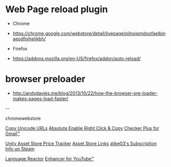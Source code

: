 # Web Page reload plugin
* Chrome
 - https://chrome.google.com/webstore/detail/livepage/pilnojpmdoofaelbinaeodfpjheijkbh/

* Firefox
 - https://addons.mozilla.org/en-US/firefox/addon/auto-reload/


# browser preloader
- http://andydavies.me/blog/2013/10/22/how-the-browser-pre-loader-makes-pages-load-faster/



-- 

chromewebstore

[Copy Unicode URLs](https://chromewebstore.google.com/detail/copy-unicode-urls/fnbbfiapefhkicjhecnoepbijhanpkjp)
[Absolute Enable Right Click & Copy](https://chromewebstore.google.com/detail/absolute-enable-right-cli/jdocbkpgdakpekjlhemmfcncgdjeiika)
[Checker Plus for Gmail™](https://chromewebstore.google.com/detail/checker-plus-for-gmail/oeopbcgkkoapgobdbedcemjljbihmemj)

[Unity Asset Store Price Tracker](https://chromewebstore.google.com/detail/unity-asset-store-price-t/obloajgadlgbdhpmcobhhegceipmhhll)
[Asset Store Links](https://chromewebstore.google.com/detail/asset-store-links/higlegnlppjcblfdcdeoggfhjhlkbmkb)
[alike03's Subscription Info on Steam](https://chromewebstore.google.com/detail/alike03s-subscription-inf/jecikjbpiedagpmibmgpfgnkfpomgeok)

[Language Reactor](https://chromewebstore.google.com/detail/language-reactor/hoombieeljmmljlkjmnheibnpciblicm)
[Enhancer for YouTube™](https://chromewebstore.google.com/detail/enhancer-for-youtube/ponfpcnoihfmfllpaingbgckeeldkhle)


